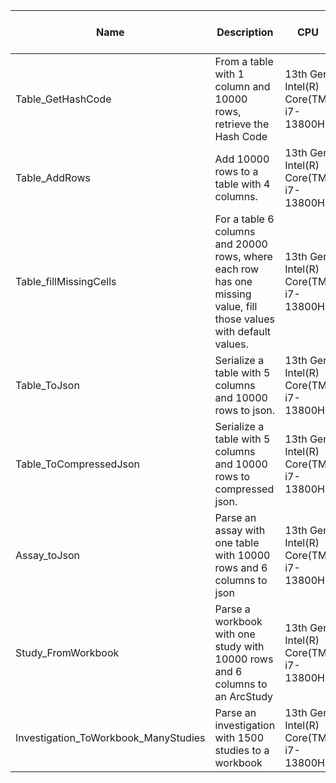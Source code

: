 | Name | Description | CPU | FSharp Time (ms) |
| --- | --- | --- | --- |
| Table_GetHashCode | From a table with 1 column and 10000 rows, retrieve the Hash Code | 13th Gen Intel(R) Core(TM) i7-13800H | 2 ± 0 |
| Table_AddRows | Add 10000 rows to a table with 4 columns. | 13th Gen Intel(R) Core(TM) i7-13800H | 40 ± 9 |
| Table_fillMissingCells | For a table 6 columns and 20000 rows, where each row has one missing value, fill those values with default values. | 13th Gen Intel(R) Core(TM) i7-13800H | 55 ± 31 |
| Table_ToJson | Serialize a table with 5 columns and 10000 rows to json. | 13th Gen Intel(R) Core(TM) i7-13800H | 1027 ± 200 |
| Table_ToCompressedJson | Serialize a table with 5 columns and 10000 rows to compressed json. | 13th Gen Intel(R) Core(TM) i7-13800H | 216 ± 19 |
| Assay_toJson | Parse an assay with one table with 10000 rows and 6 columns to json | 13th Gen Intel(R) Core(TM) i7-13800H | 856 ± 42 |
| Study_FromWorkbook | Parse a workbook with one study with 10000 rows and 6 columns to an ArcStudy | 13th Gen Intel(R) Core(TM) i7-13800H | 84 ± 29 |
| Investigation_ToWorkbook_ManyStudies | Parse an investigation with 1500 studies to a workbook | 13th Gen Intel(R) Core(TM) i7-13800H | 387 ± 71 |